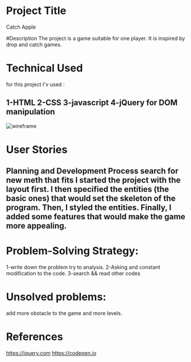 # Project Title
Catch Apple 

#Description
The project is a game suitable for one player. It is inspired by drop and catch games.

# Technical Used
for this project I'v used :

1-HTML
2-CSS
3-javascript 
4-jQuery for DOM manipulation
---
![wireframe](path)
# User Stories
Planning and Development Process
search for new meth that fits 
I started the project with the layout first. I then specified the entities (the basic ones) that would set the skeleton of the program. Then, I styled the entities. Finally, I added some features that would make the game more appealing.
---
# Problem-Solving Strategy:
1-write down the problem try to analysis.
2-Asking and constant modification to the code.
3-search && read other codes 
 

# Unsolved problems:
add more obstacle to the game and more levels.

# References
https://jquery.com
https://codepen.io
